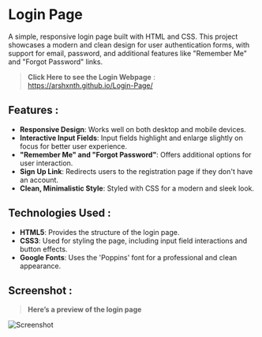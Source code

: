 # Login Page 

A simple, responsive login page built with HTML and CSS. This project showcases a modern and clean design for user authentication forms, with support for email, password, and additional features like "Remember Me" and "Forgot Password" links.


> **Click Here to see the Login Webpage** : https://arshxnth.github.io/Login-Page/


## Features :

- **Responsive Design**: Works well on both desktop and mobile devices.
- **Interactive Input Fields**: Input fields highlight and enlarge slightly on focus for better user experience.
- **"Remember Me" and "Forgot Password"**: Offers additional options for user interaction.
- **Sign Up Link**: Redirects users to the registration page if they don't have an account.
- **Clean, Minimalistic Style**: Styled with CSS for a modern and sleek look.

## Technologies Used :

- **HTML5**: Provides the structure of the login page.
- **CSS3**: Used for styling the page, including input field interactions and button effects.
- **Google Fonts**: Uses the 'Poppins' font for a professional and clean appearance.

## Screenshot :

> **Here’s a preview of the login page**

![Screenshot](https://github.com/user-attachments/assets/3f6fbe48-de3e-43d7-9a9b-8e47fe8791dd)
